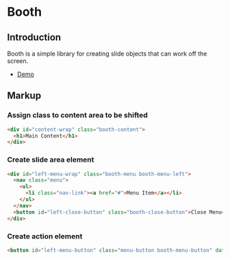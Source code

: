 # Booth
## Introduction
Booth is a simple library for creating slide objects that can work off the screen.

* [Demo](https://ndex30.github.io/projects/booth/)

## Markup
### Assign class to content area to be shifted
```html
<div id="content-wrap" class="booth-content">
  <h1>Main Content</h1>
</div>
```
### Create slide area element
```HTML
<div id="left-menu-wrap" class="booth-menu booth-menu-left">
  <nav class="menu">
    <ul>
      <li class="nav-link"><a href="#">Menu Item</a></li>
    </ul>
  </nav>
  <button id="left-close-button" class="booth-close-button">Close Menu</button>
</div>
```
### Create action element
```HTML
<button id="left-menu-button" class="menu-button booth-menu-button" data-booth-options="{location: left,contentid: content-wrap, closebtnid: left-close-button, menuwrapid: left-menu-wrap}">Open</button>
```
